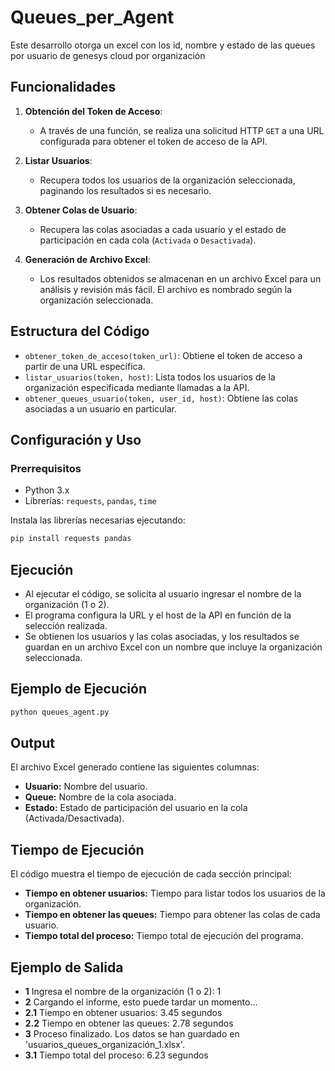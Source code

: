 # Queues_per_Agent
Este desarrollo otorga un excel con los id, nombre y estado de las queues por usuario de genesys cloud por organización

## Funcionalidades

1. **Obtención del Token de Acceso**:
   - A través de una función, se realiza una solicitud HTTP `GET` a una URL configurada para obtener el token de acceso de la API.
   
2. **Listar Usuarios**:
   - Recupera todos los usuarios de la organización seleccionada, paginando los resultados si es necesario.
   
3. **Obtener Colas de Usuario**:
   - Recupera las colas asociadas a cada usuario y el estado de participación en cada cola (`Activada` o `Desactivada`).

4. **Generación de Archivo Excel**:
   - Los resultados obtenidos se almacenan en un archivo Excel para un análisis y revisión más fácil. El archivo es nombrado según la organización seleccionada.

## Estructura del Código

- `obtener_token_de_acceso(token_url)`: Obtiene el token de acceso a partir de una URL específica.
- `listar_usuarios(token, host)`: Lista todos los usuarios de la organización especificada mediante llamadas a la API.
- `obtener_queues_usuario(token, user_id, host)`: Obtiene las colas asociadas a un usuario en particular.

## Configuración y Uso

### Prerrequisitos

- Python 3.x
- Librerías: `requests`, `pandas`, `time`

Instala las librerías necesarias ejecutando:
```bash
pip install requests pandas
```

## Ejecución

- Al ejecutar el código, se solicita al usuario ingresar el nombre de la organización (1 o 2).
- El programa configura la URL y el host de la API en función de la selección realizada.
- Se obtienen los usuarios y las colas asociadas, y los resultados se guardan en un archivo Excel con un nombre que incluye la organización seleccionada.

## Ejemplo de Ejecución

```bash
python queues_agent.py
```

## Output

El archivo Excel generado contiene las siguientes columnas:

- **Usuario:** Nombre del usuario.
- **Queue:** Nombre de la cola asociada.
- **Estado:** Estado de participación del usuario en la cola (Activada/Desactivada).

## Tiempo de Ejecución

El código muestra el tiempo de ejecución de cada sección principal:

- **Tiempo en obtener usuarios:** Tiempo para listar todos los usuarios de la organización.
- **Tiempo en obtener las queues:** Tiempo para obtener las colas de cada usuario.
- **Tiempo total del proceso:** Tiempo total de ejecución del programa.

## Ejemplo de Salida

- **1** Ingresa el nombre de la organización (1 o 2): 1
- **2** Cargando el informe, esto puede tardar un momento...
- **2.1** Tiempo en obtener usuarios: 3.45 segundos
- **2.2** Tiempo en obtener las queues: 2.78 segundos
- **3** Proceso finalizado. Los datos se han guardado en 'usuarios_queues_organización_1.xlsx'.
- **3.1** Tiempo total del proceso: 6.23 segundos
